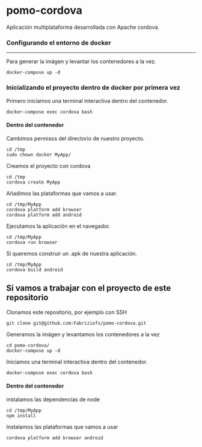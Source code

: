# pomo-cordova

Aplicación multiplataforma desarrollada con Apache cordova.

### Configurando el entorno de docker

---

Para generar la imágen y levantar los contenedores a la vez.

```
docker-compose up -d
```

### Inicializando el proyecto dentro de docker por primera vez

Primero iniciamos una terminal interactiva dentro del contenedor.

```
docker-compose exec cordova bash
```

#### Dentro del contenedor

Cambimos permisos del directorio de nuestro proyecto.

```
cd /tmp
sudo chown docker MyApp/
```

Creamos el proyecto con cordova

```
cd /tmp
cordova create MyApp
```

Añadimos las plataformas que vamos a usar.

```
cd /tmp/MyApp
cordova platform add browser
cordova platform add android
```

Ejecutamos la aplicación en el navegador.

```
cd /tmp/MyApp
cordova run browser
```

Si queremos construir un .apk de nuestra aplicación.

```
cd /tmp/MyApp
cordova build android
```

## Si vamos a trabajar con el proyecto de este repositorio

Clonamos este repositorio, por ejemplo con SSH

```
git clone git@github.com:Fabriziofs/pomo-cordova.git
```

Generamos la imágen y levantamos los contenedores a la vez

```
cd pomo-cordova/
docker-compose up -d
```

Iniciamos una terminal interactiva dentro del contenedor.

```
docker-compose exec cordova bash
```

#### Dentro del contenedor

instalamos las dependencias de node

```
cd /tmp/MyApp
npm install
```

Instalamos las plataformas que vamos a usar

```
cordova platform add browser android
```
